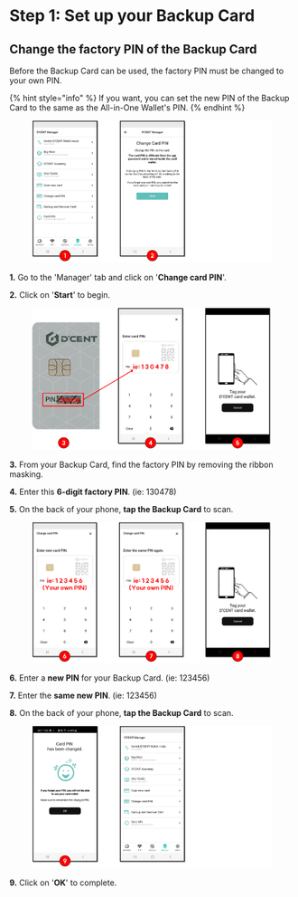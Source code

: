 # Step 1: Set up your Backup Card

## Change the factory PIN of the Backup Card

Before the Backup Card can be used, the factory PIN must be changed to your own PIN.

{% hint style="info" %}
If you want, you can set the new PIN of the Backup Card to the same as the All-in-One Wallet's PIN.&#x20;
{% endhint %}

<figure><img src="../../.gitbook/assets/그림1 (3).png" alt=""><figcaption></figcaption></figure>

**1.** Go to the 'Manager' tab and click on '**Change card PIN**'.&#x20;

**2.** Click on '**Start**' to begin.

<figure><img src="../../.gitbook/assets/그림2 (1).png" alt=""><figcaption></figcaption></figure>

**3.** From your Backup Card, find the factory PIN by removing the ribbon masking.

**4.** Enter this **6-digit factory PIN**. (ie: 130478)

**5.** On the back of your phone, **tap the Backup Card** to scan.

<figure><img src="../../.gitbook/assets/그림3.png" alt=""><figcaption></figcaption></figure>

**6.** Enter a **new PIN** for your Backup Card. (ie: 123456)

**7.** Enter the **same new PIN**. (ie: 123456)

**8.** On the back of your phone, **tap the Backup Card** to scan.

<figure><img src="../../.gitbook/assets/그림4 (8).png" alt=""><figcaption></figcaption></figure>

**9.** Click on '**OK**' to complete.


